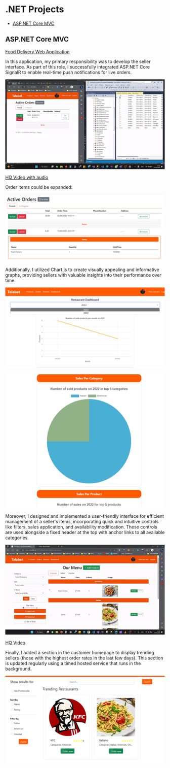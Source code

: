 # .NET Projects

* [ASP.NET Core MVC](#aspnet-core-mvc)

## ASP.NET Core MVC

[Food Delivery Web Application](https://github.com/anazhmetdin/FoodDeliveryWebApp)

In this application, my primary responsibility was to develop the seller interface. As part of this role, I successfully integrated ASP.NET Core SignalR to enable real-time push notifications for live orders.

![Live Notifications](./Images/SignalR_Notifications.gif)

[HQ Video with audio](https://drive.google.com/file/d/1hUC08H2q4nuRkJKIiHdhKiZCkoNtXHI8/view)

Order items could be expanded:

![Order Items](./Images/order_items.png)

Additionally, I utilized Chart.js to create visually appealing and informative graphs, providing sellers with valuable insights into their performance over time.

![Seller Stats 1](./Images/seller_stats1.png)

![Seller Stats 1](./Images/seller_stats2.png)

Moreover, I designed and implemented a user-friendly interface for efficient management of a seller's items, incorporating quick and intuitive controls like filters, sales application, and availability modification. These controls are used alongside a fixed header at the top with anchor links to all available categories.

![Menu Control](./Images/Menu_controls.gif)

[HQ Video](https://drive.google.com/file/d/1mk3kSelXGrkSJf0CIvZm77aySx6UHy0q/view)

Finally, I added a section in the customer homepage to display trending sellers (those with the highest order rates in the last few days). This section is updated regularly using a timed hosted service that runs in the background.

![Trending Sellers](./Images/trending_sellers.png)
